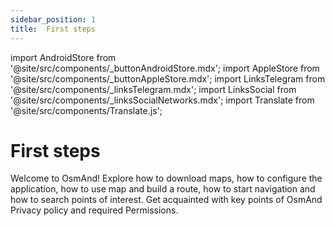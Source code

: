 ```yaml
---
sidebar_position: 1
title:  First steps
---
```


import AndroidStore from '@site/src/components/_buttonAndroidStore.mdx';
import AppleStore from '@site/src/components/_buttonAppleStore.mdx';
import LinksTelegram from '@site/src/components/_linksTelegram.mdx';
import LinksSocial from '@site/src/components/_linksSocialNetworks.mdx';
import Translate from '@site/src/components/Translate.js';

# First steps
Welcome to OsmAnd! Explore how to download maps, how to configure the application, how to use map and build a route, how to start navigation and how to search points of interest. Get acquainted with key points of OsmAnd Privacy policy and required Permissions.

<!-- {% default %}

![Travel maps Android](/img/settings/google_play_screen_android.png) ![Offline navigation Android](/img/settings/google_play_screen1_android.png) 

{% enddefault %}

{% android %}

![Offline navigation Android](/img/settings/google_play_screen1_android.png) 

{% endandroid %}

{% ios %}

![Offline navigationiOS](/img/settings/itunes_screen_ios.png)

{% endios %} -->

<!--
## Install OsmAnd
OsmAnd is a mobile application for Maps and Navigation available for **Android** and **iOS**. You can download it on most popular Markets.

**Android markets**:
<AndroidStore/>

**iOS**:
<AppleStore/>

[Read more](/osmand/purchases) about OsmAnd versions and Purchases.  

## Welcome to OsmAnd!

Our goal is to create a fully functional map-oriented application that could be used offline & online for various purposes. The application is full of features, so you don't need to switch between different apps and you will have everything at your fingertips:
- Browse Worldwide Map with lots of details displayed with [many map styles](/osmand/map/vector-maps).
- Display,  [search](/osmand/search/search-poi) and save various [Points of interest](/osmand/map/point-layers-on-map).
- [Plan a route](/osmand/plan-route/create-route) by car, bicycle, foot and combine into multi modal routes.
- Start [voice guided navigation](/osmand/navigation/route-navigation) with screen on and off.
- Make your tourist trip rich with offline [Wikipedia](/osmand/plugins/wikipedia) and [Wikivoyage](/osmand/plan-route/travel-guides).
- Fully customize how [the map is displayed](/osmand/map/configure-map-menu) and what [widgets](/osmand/widgets) are displayed on it.
- Navigate [by boat](/osmand/navigation/boat-navigation), [by a given track](/osmand/navigation/gpx-navigation), [by public transport](/osmand/navigation/public-transport-navigation) and [offroad](/osmand/navigation/markers-navigation).
- Everything works in **Offline Mode**!
- And don't forget to contribute to [OpenStreetMap](https://www.openstreetmap.org/) with the [OSM Editing Plugin](/osmand/plugins/osm-editing).

## Actions Guide

### How to download maps

{% data reusables.general.android-ios-switcher %}

OsmAnd is an offline map application, so after the '{% data variables.android-values.get_started %}' screen, you will be prompted to a [download map](/osmand/start-with/download-maps#download---first-screen) of your region. You can select another region or skip this step and download maps later. 

{% default %}
<img src={require('/img/settings/download_map1_ios.png').default} alt="First download screen iOS"/>
<img src={require('/img/settings/download_map_android.png').default} alt="Map"/>

{% enddefault %}

{% android %}

![Show on the map](/img/settings/download_map1_android.png) ![Map](/img/settings/map_android.png)

{% endandroid %}

{% ios %}

![Show on the map](/img/settings/download_map1_ios.png) ![Map](/img/settings/map_ios.png)

{% endios %}

**Note**: Application is not properly functional without offline maps which are not distributed within the application. Even though application supports [Vector maps](/osmand/map/vector-maps) and  [Raster maps](/osmand/map/raster-maps), it is highly recommended to start with Offline Vector Maps to get all features properly functioning such as [Search](/osmand/search), [Navigation](//osmand/navigation),  [Context menu](/osmand/map/map-context-menu). 

[Read more](/osmand/start-with/download-maps) about download map options.

### How to manage your settings

{% data reusables.general.android-ios-switcher %}

You could manage application settings as [Global settings](/osmand/personal/global-settings) or as [Profile configuration](/osmand/personal/profiles) via [Main menu](/osmand/start-with/main-menu). Application comes with a predefined list of profiles that could be modified later. Each profile could be considered as a customized map application for specific purposes. By default profiles are being served only as different navigation modes.

{% default %}

![Manage profile iOS](/img/settings/manage_profile_ios.png) ![Configure profile Android](/img/settings/configure_profile_android.png)

{% enddefault %}

{% android %}

![Manage profile Android](/img/settings/manage_profile_android.png) ![Configure profile Android](/img/settings/configure_profile_android.png)

{% endandroid %}

{% ios %}

![Manage profile iOS](/img/settings/manage_profile_ios.png) ![Configure profile iOS](/img/settings/configure_profile_ios.png)

{% endios %}

[Read more](/osmand/personal/global-settings) about Global settings.
[Read more](/osmand/personal/profiles) about Profile settings.

### How to configure plugins

{% data reusables.general.android-ios-switcher %}

[Plugins](/osmand/plugins) allow greatly to extend application functionality. Plugins could be internal (provided inside OsmAnd) or external (separate installed applications). 3rd party plugins work via [OsmAnd API](/development/build-osmand/osmand-api) and could get access to OsmAnd information, you could always review / enable / disable plugins via [Main menu](/osmand/start-with/main-menu) → Plugins. Each plugin could have its own [Map Actions](/osmand/map/map-context-menu), [Map Layers](/osmand/map/configure-map-menu), [Map Downloads](/osmand/start-with/download-maps) and Settings.

{% default %}

![Enable plugins Android](/img/settings/plugins_enable_android.png) ![Plugin example Android](/img/settings/plugin_example_android.png)

{% enddefault %}

{% android %}

![Enable plugins Android](/img/settings/plugins_enable_android.png) ![Plugin example Android](/img/settings/plugin_example_android.png)

{% endandroid %}

{% ios %}

![Enable plugins iOS](/img/settings/plugins_enable_ios.png) ![Plugin example iOS](/img/settings/plugin_example_ios.png)

{% endios %}

Enable / disable plugins:

{% data variables.product.android_button_seq %} {% data variables.android-values.shared_string_menu %} → {% data variables.android-values.plugin_settings %} →  &#65049; → Enable

{% data variables.product.ios_button_seq %} {% data variables.ios-values.menu %} → {% data variables.ios-values.plugins %} → &#10003; .

[Read more](/osmand/plugins) about OsmAnd plugins.


### How to use map

{% data reusables.general.android-ios-switcher %}

Map is a core element of OsmAnd and it's important to know [how to use it](/osmand/map/interact-with-map) (gestures, buttons, etc). You could [configure map](/osmand/map/configure-map-menu) to your needs: [change map style](/osmand/map/configure-map-menu#map-style-parameters), configure different [map layers](/osmand/map/configure-map-menu#map-layers) such as favorites, poi, public transport, tracks, contour lines, hillshade and others.

{% default %}

![Configure map Android](/img/settings/configure_map_menu_android.png) ![Configure map example iOS](/img/settings/configure_map_example_ios.png)

{% enddefault %}

{% android %}

![Configure map Android](/img/settings/configure_map_menu_android.png) ![Configure map example Android](/img/settings/configure_map_example_android.png)

{% endandroid %}

{% ios %}

![Configure map iOS](/img/settings/configure_map_menu_ios.png) ![Configure map example iOS](/img/settings/configure_map_example_ios.png)

{% endios %}

[Read more](osmand/map/configure-map-menu) about map configuration.

### How to сonfigure screen

{% data reusables.general.android-ios-switcher %}

[Configure screen](/osmand/widgets/configure-screen) allows you to enable [Informational](/osmand/widgets/info-widgets) (altitude, speed, current time, etc.) & [Navigational](/osmand/widgets/nav-widgets) (destination, bearing, arrival time, etc.) widgets, [Quick action](/osmand/widgets/quick-action) and other elements that will be displayed over Map.

{% default %}

![Configure screen Android](/img/widgets/configure_screen_android.png) ![Configure screen example iOS](/img/settings/configure_screen_example_ios.png)

{% enddefault %}

{% android %}

![Configure screen Android](/img/widgets/configure_screen_android.png) ![Configure screen example Android](/img/settings/configure_screen_example_android.png)

{% endandroid %}

{% ios %}

![Configure screen iOS](/img/settings/configure_screen_ios.png) ![Configure screen example iOS](/img/settings/configure_screen_example_ios.png)

{% endios %}

[Read more](/osmand/widgets/configure-screen) about Screen configuration.

### How to add personal data to maps

{% data reusables.general.android-ios-switcher %}

OsmAnd allows you to make various marks on the Map for your personal needs. For example, [Favorite points](/osmand/personal/favorites) - personal points with name & icon & category, [Markers](/osmand/personal/markers) - quickly added points as target, [Audio/Video notes](/osmand/plugins/audio-video-notes) - media notes recorded at specific point, [Tracks](/osmand/personal/tracks) - recorded and imported tracks & tours.

{% default %}

![Add personal data Andoroid](/img/settings/personal_data_android.png) ![Add personal data iOS](/img/settings/personal_data_ios.png)

{% enddefault %}

{% android %}

![Add personal data Andoroid](/img/settings/personal_data_android.png)

{% endandroid %}

{% ios %}

![Add personal data iOS](/img/settings/personal_data_ios.png)

{% endios %}

[Read more](/osmand/map/point-layers-on-map) about points on the map.

### How to browse & find point of interest

{% data reusables.general.android-ios-switcher %}

[Points of interest (POI)](/osmand/map/point-layers-on-map#points-of-interest-poi) are amenities that could be searched or highlighted on the map. They represent interesting or useful places and distributed as part of [Vector Maps](/osmand/map/vector-maps). You can use them to [display on the map](/osmand/map/point-layers-on-map#points-of-interest-poi), [navigate](/osmand/navigation) and [search](/osmand/search/search-poi) the points of interest on the Map.

{% default %}

![Multiple POI Selection](/img/map/multiple_selection_android.png) ![POI on the map](/img/settings/poi_on_the_map.png)

{% enddefault %}

{% android %}

![Multiple POI Selection](/img/map/multiple_selection_android.png) ![Search and display POI Android](/img/map/search_display_poi_android.png)

{% endandroid %}

{% ios %}

![Multiple POI Selection](/img/settings/multiple_selection_iOS.png) ![Search and display POI iOS](/img/settings/search_display_poi_iOS.png)

{% endios %}

[Read more](/osmand/search/search-poi) about POI search.

### How to plan a route

{% data reusables.general.android-ios-switcher %}

[Plan route](/osmand/plan-route/create-route) is a powerful tool that allows to create a trip, edit an existing track and measure distance on the spot. You can quickly put intermediate points and connect them by various navigation lines (bike, pedestrian, straight line, etc). Results could be saved into a GPX file, so it could be [shared](/osmand/personal/tracks), [edited](/osmand/map/tracks-on-map) or [used by navigation](/osmand/navigation/gpx-navigation) later.

{% default %}

![Plan route iOS](/img/settings/plan_route_ios.png) ![Plan route graph Android](/img/settings/plan_route_graph_android.png)

{% enddefault %}

{% android %}

![Plan route Android](/img/settings/plan_route_android.png) ![Plan route graph Android](/img/settings/plan_route_graph_android.png)

{% endandroid %}

{% ios %}

![Plan route iOS](/img/settings/plan_route_ios.png)

{% endios %}

[Read more](/osmand/plan-route/create-route) about plan route feature.

### How to search by address

{% data reusables.general.android-ios-switcher %}

OsmAnd provides many search capabilities including address search. By default it uses [OpenStreetMap data](https://nominatim.openstreetmap.org/ui/search.html) and should be able to find all addresses using Quick Search input. Also you can [search](/osmand/search/search-address) by city, street, postcode and coordinates. 

{% default %}

![Address search Android](/img/settings/address_search_android.png) ![Address search example](/img/settings/address_search_example_android.png) 

{% enddefault %}

{% android %}

![Address search Android](/img/settings/address_search_android.png) ![Search result Android](/img/settings/address_search_result_android.png)

{% endandroid %}

{% ios %}

![Address search iOS](/img/settings/address_search_ios.png) ![Search result iOS](/img/settings/address_search_result_ios.png)

{% endios %}

**Note:** You need to download the map before searching for an address there. Also, if your current location is too far from your searching address you might need to increase the searching radius. 

[Read more](/osmand/search/search-address) about address search.

### How to start navigation

{% data reusables.general.android-ios-switcher %}

[Navigation](/osmand/navigation) provides you step by step guidance to your destination by displaying the route, offering turn-by-turn instructions, extra road information about surface, smoothness, etc and optional voice guidance.

{% default %}

![Start navigation iOS](/img/settings/start_navigation_ios.png) ![Route graph Android](/img/settings/route_graph_android.png)

{% enddefault %}

{% android %}

![Start navigation Android](/img/settings/start_navigation_android.png) ![Route graph Android](/img/settings/route_graph_android.png)

{% endandroid %}

{% ios %}

![Start navigation iOS](/img/settings/start_navigation_ios.png) ![Route graph iOS](/img/settings/route_graph_ios.png)

{% endios %}

[Read more](/osmand/navigation) about navigation.

### How to record you trip

{% data reusables.general.android-ios-switcher %}

[Trip recording](/osmand/plugins/trip-recording) is a special tool packaged as OsmAnd plugin that allows to record all movements into track using the device's GPS.

{% default %}

![Trip recording menu iOS](/img/settings/trip_recording_ios.png) ![Overview trip recording Android](/img/settings/trip_recording_overview_android.png)

{% enddefault %}

{% android %}

![Trip recording Android](/img/settings/trip_recording_android.png) ![Overview trip recording Android](/img/settings/trip_recording_overview_android.png)

{% endandroid %}

{% ios %}

![Start trip recording iOS](/img/settings/trip_recording_start_ios.png) ![Trip recording menu iOS](/img/settings/trip_recording_ios.png)

{% endios %}

[Read more](/osmand/plugins/trip-recording) about trip recording.

### How to edit maps

{% data reusables.general.android-ios-switcher %}

OsmAnd powered by [OpenStreetMap](https://www.openstreetmap.org/) data. The maps are created by volunteer contributors, so they can have more or fewer details depending on how much work has been done at a certain part of the map. Anyone can register as a contributor and add or edit OSM maps. OsmAnd provides an editing plugin that helps to improve the OpenStreetMap. 

{% default %}

![OSM note iOS](/img/settings/osm_note_ios.png) ![Create POI Android](/img/settings/create_poi_menu_android.png)

{% enddefault %}


{% android %}

![OSM note Android](/img/settings/osm_note_android.png) ![Create POI Android](/img/settings/create_poi_menu_android.png)

{% endandroid %}

{% ios %}

![OSM note iOS](/img/settings/osm_note_ios.png) ![Create POI iOS](/img/settings/create_poi_ios.png)

{% endios %}

[Read more](/osmand/plugins/osm-editing) about OSM editing. 

## Privacy

It is an [open source](https://github.com/osmandapp/osmand), ads-free / tracker-free privacy focused application. In order to preserve maximum privacy, OsmAnd offers Offline maps as a first place, so no interaction, geo information is leaked from your device. We are very attentive to what data is collected and what data is transferred by network, you can read more in our [Privacy policy](https://osmand.net/help-online/privacy-policy). 

## Permissions

OsmAnd doesn't have any required permissions on iOS / Android version. 

**Essential**:
- **Internet** - initial download / update offline maps. Also could be needed to access online features such as [Street Level Imagery](/osmand/map/point-layers-on-map#-street-level-imagery), [Online photos](/osmand/map/map-context-menu#online-photos) or [Online maps](/osmand/map/raster-maps).
- **GPS** / **GSM Network** - determine your location, follow you in a navigation mode, record your trip (optional). This permission is asked when you click [my location button](/osmand/widgets/map-buttons#my-location--zoom) or when you [start navigation](/osmand/navigation/route-navigation).

**Optional**:
- **Camera/voice recording** (Android) - only used by [the Audio/Video notes](/osmand/plugins/audio-video-notes). This feature is packaged as plugin and by default disabled. It allows to quickly create location-related audio/video notes during a trip.

## Troubleshooting

If you have a specific question, please check [Troubleshooting](/osmand/troubleshooting) to have it answered. -->

